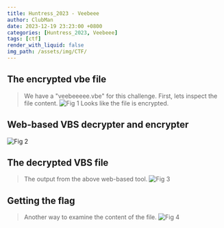 ```yaml
---
title: Huntress_2023 - Veebeee
author: ClubMan
date: 2023-12-19 23:23:00 +0800
categories: [Huntress_2023, Veebeee]
tags: [ctf]
render_with_liquid: false
img_path: /assets/img/CTF/
---
```


## The encrypted vbe file
> We have a "veebeeeee.vbe" for this challenge. First, lets inspect the file content. 
![Fig 1](Veebeee_1.png)
> Looks like the file is encrypted.

## Web-based VBS decrypter and encrypter
![Fig 2](Veebeee_2.png)

## The decrypted VBS file
> The output from the above web-based tool.
![Fig 3](Veebeee_3.png)


## Getting the flag
> Another way to examine the content of the file.
![Fig 4](Veebeee_4.png)








